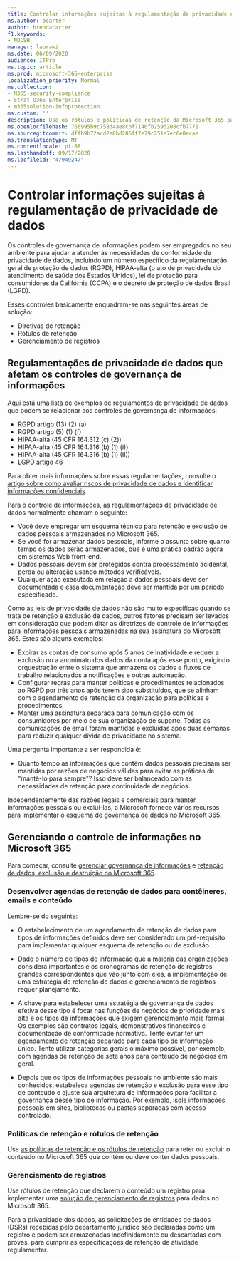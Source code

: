 ```yaml
---
title: Controlar informações sujeitas à regulamentação de privacidade de dados
ms.author: bcarter
author: brendacarter
f1.keywords:
- NOCSH
manager: laurawi
ms.date: 06/09/2020
audience: ITPro
ms.topic: article
ms.prod: microsoft-365-enterprise
localization_priority: Normal
ms.collection:
- M365-security-compliance
- Strat_O365_Enterprise
- m365solution-infoprotection
ms.custom: ''
description: Use os rótulos e políticas de retenção da Microsoft 365 para gerenciar dados pessoais no seu ambiente do Microsoft 365.
ms.openlocfilehash: 766995b9c758d4ae8cbf7140fb259d208cfb7771
ms.sourcegitcommit: dffb9b72acd2e0bd286ff7e79c251e7ec6e8ecae
ms.translationtype: MT
ms.contentlocale: pt-BR
ms.lasthandoff: 09/17/2020
ms.locfileid: "47949247"
---
```

# <a name="govern-information-subject-to-data-privacy-regulation"></a>Controlar informações sujeitas à regulamentação de privacidade de dados

Os controles de governança de informações podem ser empregados no seu ambiente para ajudar a atender às necessidades de conformidade de privacidade de dados, incluindo um número específico da regulamentação geral de proteção de dados (RGPD), HIPAA-alta (o ato de privacidade do atendimento de saúde dos Estados Unidos), lei de proteção para consumidores da Califórnia (CCPA) e o decreto de proteção de dados Brasil (LGPD). 

Esses controles basicamente enquadram-se nas seguintes áreas de solução:

- Diretivas de retenção
- Rótulos de retenção
- Gerenciamento de registros

## <a name="data-privacy-regulations-impacting-information-governance-controls"></a>Regulamentações de privacidade de dados que afetam os controles de governança de informações

Aqui está uma lista de exemplos de regulamentos de privacidade de dados que podem se relacionar aos controles de governança de informações:

- RGPD artigo (13) (2) (a)
- RGPD artigo (5) (1) (f)
- HIPAA-alta (45 CFR 164.312 (c) (2))
- HIPAA-alta (45 CFR 164.316 (b) (1) (i))
- HIPAA-alta (45 CFR 164.316 (b) (1) (II))
- LGPD artigo 46

Para obter mais informações sobre essas regulamentações, consulte o [artigo sobre como avaliar riscos de privacidade de dados e identificar informações confidenciais](information-protection-deploy-assess.md).

Para o controle de informações, as regulamentações de privacidade de dados normalmente chamam o seguinte:

- Você deve empregar um esquema técnico para retenção e exclusão de dados pessoais armazenados no Microsoft 365.
- Se você for armazenar dados pessoais, informe o assunto sobre quanto tempo os dados serão armazenados, que é uma prática padrão agora em sistemas Web front-end.
- Dados pessoais devem ser protegidos contra processamento acidental, perda ou alteração usando métodos verificáveis.
- Qualquer ação executada em relação a dados pessoais deve ser documentada e essa documentação deve ser mantida por um período especificado.

Como as leis de privacidade de dados não são muito específicas quando se trata de retenção e exclusão de dados, outros fatores precisam ser levados em consideração que podem ditar as diretrizes de controle de informações para informações pessoais armazenadas na sua assinatura do Microsoft 365. Estes são alguns exemplos:

- Expirar as contas de consumo após 5 anos de inatividade e requer a exclusão ou a anonimato dos dados da conta após esse ponto, exigindo orquestração entre o sistema que armazena os dados e fluxos de trabalho relacionados a notificações e outras automação.
- Configurar regras para manter políticas e procedimentos relacionados ao RGPD por três anos após terem sido substituídos, que se alinham com o agendamento de retenção da organização para políticas e procedimentos.
- Manter uma assinatura separada para comunicação com os consumidores por meio de sua organização de suporte. Todas as comunicações de email foram mantidas e excluídas após duas semanas para reduzir qualquer dívida de privacidade no sistema.

Uma pergunta importante a ser respondida é: 

- Quanto tempo as informações que contêm dados pessoais precisam ser mantidas por razões de negócios válidas para evitar as práticas de "mantê-lo para sempre"? Isso deve ser balanceado com as necessidades de retenção para continuidade de negócios.

Independentemente das razões legais e comerciais para manter informações pessoais ou excluí-las, a Microsoft fornece vários recursos para implementar o esquema de governança de dados no Microsoft 365.

## <a name="managing-information-governance-in-microsoft-365"></a>Gerenciando o controle de informações no Microsoft 365

Para começar, consulte [gerenciar governança de informações](../compliance/manage-information-governance.md) e [retenção de dados, exclusão e destruição no Microsoft 365](https://docs.microsoft.com/office365/Enterprise/office-365-data-retention-deletion-and-destruction-overview).

### <a name="develop-data-retention-schedules-for-containers-email-and-content"></a>Desenvolver agendas de retenção de dados para contêineres, emails e conteúdo

Lembre-se do seguinte:

- O estabelecimento de um agendamento de retenção de dados para tipos de informações definidos deve ser considerado um pré-requisito para implementar qualquer esquema de retenção ou de exclusão.

- Dado o número de tipos de informação que a maioria das organizações considera importantes e os cronogramas de retenção de registros grandes correspondentes que vão junto com eles, a implementação de uma estratégia de retenção de dados e gerenciamento de registros requer planejamento. 

- A chave para estabelecer uma estratégia de governança de dados efetiva desse tipo é focar nas funções de negócios de prioridade mais alta e os tipos de informações que exigem gerenciamento mais formal. Os exemplos são contratos legais, demonstrativos financeiros e documentação de conformidade normativa. Tente evitar ter um agendamento de retenção separado para cada tipo de informação único. Tente utilizar categorias gerais o máximo possível, por exemplo, com agendas de retenção de sete anos para conteúdo de negócios em geral.

- Depois que os tipos de informações pessoais no ambiente são mais conhecidos, estabeleça agendas de retenção e exclusão para esse tipo de conteúdo e ajuste sua arquitetura de informações para facilitar a governança desse tipo de informação. Por exemplo, isole informações pessoais em sites, bibliotecas ou pastas separadas com acesso controlado.

### <a name="retention-policies-and-retention-labels"></a>Políticas de retenção e rótulos de retenção

Use [as políticas de retenção e os rótulos de retenção](../compliance/retention.md) para reter ou excluir o conteúdo no Microsoft 365 que contém ou deve conter dados pessoais.

### <a name="records-management"></a>Gerenciamento de registros

Use rótulos de retenção que declarem o conteúdo um registro para implementar uma [solução de gerenciamento de registros](../compliance/records-management.md) para dados no Microsoft 365.

Para a privacidade dos dados, as solicitações de entidades de dados (DSRs) recebidas pelo departamento jurídico são declaradas como um registro e podem ser armazenadas indefinidamente ou descartadas com provas, para cumprir as especificações de retenção de atividade regulamentar.

